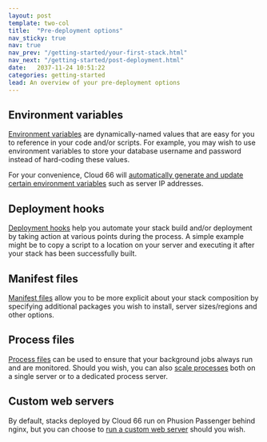 ```yaml
---
layout: post
template: two-col
title:  "Pre-deployment options"
nav_sticky: true
nav: true
nav_prev: "/getting-started/your-first-stack.html"
nav_next: "/getting-started/post-deployment.html"
date:   2037-11-24 10:51:22
categories: getting-started
lead: An overview of your pre-deployment options
---
```



## Environment variables
[Environment variables](LINK) are dynamically-named values that are easy for you to reference in your code and/or scripts. For example,
you may wish to use environment variables to store your database username and password instead of hard-coding these values.

For your convenience, Cloud 66 will [automatically generate and update certain environment variables](LINK) such as server IP addresses.

## Deployment hooks
[Deployment hooks](LINK) help you automate your stack build and/or deployment by taking action at various points during the process. A simple example might be to copy a script to a location on your server and executing it after your stack has been successfully built.

## Manifest files
[Manifest files](LINK) allow you to be more explicit about your stack composition by specifying additional packages you wish to install, server sizes/regions and other options.

## Process files
[Process files](LINK) can be used to ensure that your background jobs always run and are monitored. Should you wish, you can also [scale processes](LINK) both on a single server or to a dedicated process server.

## Custom web servers
By default, stacks deployed by Cloud 66 run on Phusion Passenger behind nginx, but you can choose to [run a custom web server](LINK) should you wish.